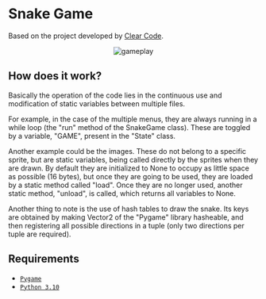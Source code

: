 # Snake Game
Based on the project developed by [Clear Code](https://github.com/clear-code-projects/Snake).

<p align="center">
    <img src="./screenshots/gameplay.gif" alt="gameplay"/>
</p>

## How does it work?
Basically the operation of the code lies in the continuous use and modification of static variables between multiple files.

For example, in the case of the multiple menus, they are always running in a while loop (the "run" method of the SnakeGame class).  These are toggled by a variable, "GAME", present in the "State" class.

Another example could be the images. These do not belong to a specific sprite, but are static variables, being called directly by the sprites when they are drawn. By default they are initialized to None to occupy as little space as possible (16 bytes), but once they are going to be used, they are loaded by a static method called "load". Once they are no longer used, another static method, "unload", is called, which returns all variables to None.

Another thing to note is the use of hash tables to draw the snake. Its keys are obtained by making Vector2 of the "Pygame" library hasheable, and then registering all possible directions in a tuple (only two directions per tuple are required).

## Requirements
- [`Pygame`](https://www.pygame.org/news)
- [`Python 3.10`](https://www.python.org/downloads/release/python-3100/)
